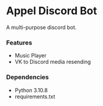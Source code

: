 # Appel Discord Bot
A multi-purpose discord bot.

### Features
 - Music Player
 - VK to Discord media resending

### Dependencies
 - Python 3.10.8
 - requirements.txt
